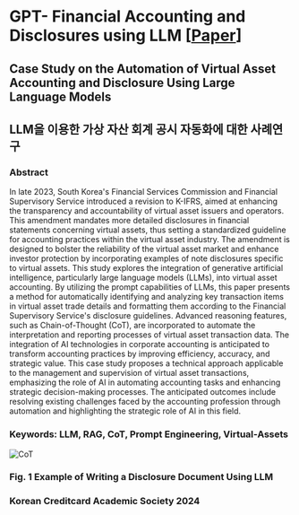 # GPT- Financial Accounting and Disclosures using LLM [[Paper]()]

## Case Study on the Automation of Virtual Asset Accounting and Disclosure Using Large Language Models

## LLM을 이용한 가상 자산 회계 공시 자동화에 대한 사례연구


### Abstract

In late 2023, South Korea's Financial Services Commission and Financial Supervisory Service introduced a revision to K-IFRS, aimed at enhancing the transparency and accountability of virtual asset issuers and operators. This amendment mandates more detailed disclosures in financial statements concerning virtual assets, thus setting a standardized guideline for accounting practices within the virtual asset industry. The amendment is designed to bolster the reliability of the virtual asset market and enhance investor protection by incorporating examples of note disclosures specific to virtual assets.
This study explores the integration of generative artificial intelligence, particularly large language models (LLMs), into virtual asset accounting. By utilizing the prompt capabilities of LLMs, this paper presents a method for automatically identifying and analyzing key transaction items in virtual asset trade details and formatting them according to the Financial Supervisory Service's disclosure guidelines. Advanced reasoning features, such as Chain-of-Thought (CoT), are incorporated to automate the interpretation and reporting processes of virtual asset transaction data.
The integration of AI technologies in corporate accounting is anticipated to transform accounting practices by improving efficiency, accuracy, and strategic value. This case study proposes a technical approach applicable to the management and supervision of virtual asset transactions, emphasizing the role of AI in automating accounting tasks and enhancing strategic decision-making processes. The anticipated outcomes include resolving existing challenges faced by the accounting profession through automation and highlighting the strategic role of AI in this field.

### Keywords: LLM, RAG, CoT, Prompt Engineering, Virtual-Assets


![CoT](https://github.com/JSJeong-me/GPT-Disclosures/assets/54794815/18a464ad-69b1-46ec-a89f-354ac7415286)
### Fig. 1 Example of Writing a Disclosure Document Using LLM



### Korean Creditcard Academic Society 2024

